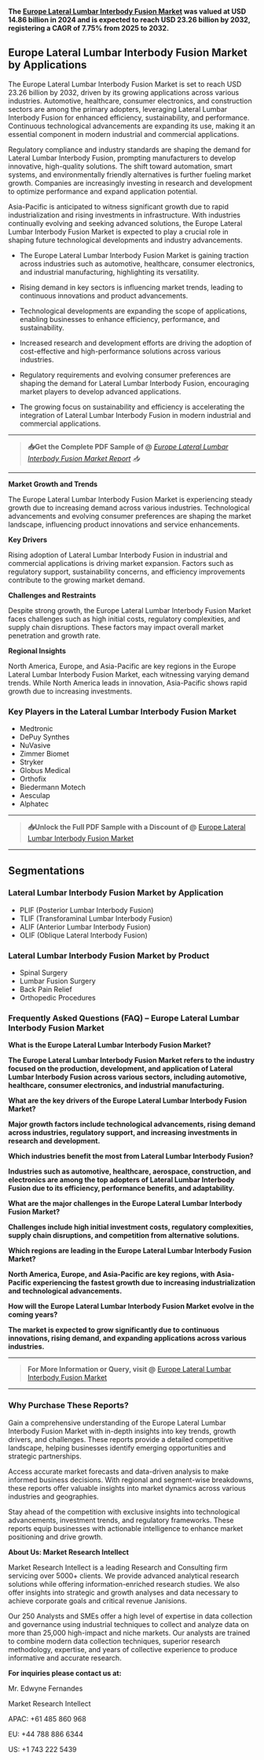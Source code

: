 <p><strong>The <a href="https://www.marketresearchintellect.com/download-sample/?rid=201317&amp;utm_source=Pulse-April-Europe&amp;utm_medium=852">Europe Lateral Lumbar Interbody Fusion Market</a> was valued at USD 14.86 billion in 2024 and is expected to reach USD 23.26 billion by 2032, registering a CAGR of 7.75% from 2025 to 2032.</strong></p><h2>Europe Lateral Lumbar Interbody Fusion Market by Applications&nbsp;</h2><p><p>The Europe Lateral Lumbar Interbody Fusion Market is set to reach USD 23.26 billion by 2032, driven by its growing applications across various industries. Automotive, healthcare, consumer electronics, and construction sectors are among the primary adopters, leveraging Lateral Lumbar Interbody Fusion for enhanced efficiency, sustainability, and performance. Continuous technological advancements are expanding its use, making it an essential component in modern industrial and commercial applications.</p><p>Regulatory compliance and industry standards are shaping the demand for Lateral Lumbar Interbody Fusion, prompting manufacturers to develop innovative, high-quality solutions. The shift toward automation, smart systems, and environmentally friendly alternatives is further fueling market growth. Companies are increasingly investing in research and development to optimize performance and expand application potential.</p><p>Asia-Pacific is anticipated to witness significant growth due to rapid industrialization and rising investments in infrastructure. With industries continually evolving and seeking advanced solutions, the Europe Lateral Lumbar Interbody Fusion Market is expected to play a crucial role in shaping future technological developments and industry advancements.</p></p><ul><li><p>The Europe Lateral Lumbar Interbody Fusion Market is gaining traction across industries such as automotive, healthcare, consumer electronics, and industrial manufacturing, highlighting its versatility.</p></li><li><p>Rising demand in key sectors is influencing market trends, leading to continuous innovations and product advancements.</p></li><li><p>Technological developments are expanding the scope of applications, enabling businesses to enhance efficiency, performance, and sustainability.</p></li><li><p>Increased research and development efforts are driving the adoption of cost-effective and high-performance solutions across various industries.</p></li><li><p>Regulatory requirements and evolving consumer preferences are shaping the demand for Lateral Lumbar Interbody Fusion, encouraging market players to develop advanced applications.</p></li><li><p>The growing focus on sustainability and efficiency is accelerating the integration of Lateral Lumbar Interbody Fusion in modern industrial and commercial applications.</p></li></ul><hr /><blockquote><p><strong><span class="font-[700]">📥Get the Complete PDF Sample of @ </span></strong><em><span class="font-[700]"><a href="https://www.marketresearchintellect.com/download-sample/?rid=201317&amp;utm_source=Pulse-April-Europe&amp;utm_medium=852" target="_blank" data-tracking-control-name="article-ssr-frontend-pulse_little-text-block" data-tracking-will-navigate="" data-test-link="">Europe Lateral Lumbar Interbody Fusion Market Report</a>&nbsp;📥</span></em></p></blockquote><hr /><p class="" data-start="77" data-end="360"><strong data-start="77" data-end="105">Market Growth and Trends</strong></p><p class="" data-start="77" data-end="360">The Europe Lateral Lumbar Interbody Fusion Market is experiencing steady growth due to increasing demand across various industries. Technological advancements and evolving consumer preferences are shaping the market landscape, influencing product innovations and service enhancements.</p><p class="" data-start="362" data-end="606"><strong data-start="362" data-end="377">Key Drivers</strong></p><p class="" data-start="362" data-end="606">Rising adoption of Lateral Lumbar Interbody Fusion in industrial and commercial applications is driving market expansion. Factors such as regulatory support, sustainability concerns, and efficiency improvements contribute to the growing market demand.</p><p class="" data-start="608" data-end="849"><strong data-start="608" data-end="637">Challenges and Restraints</strong></p><p class="" data-start="608" data-end="849">Despite strong growth, the Europe Lateral Lumbar Interbody Fusion Market faces challenges such as high initial costs, regulatory complexities, and supply chain disruptions. These factors may impact overall market penetration and growth rate.</p><p class="" data-start="851" data-end="1095"><strong data-start="851" data-end="872">Regional Insights</strong></p><p class="" data-start="851" data-end="1095">North America, Europe, and Asia-Pacific are key regions in the Europe Lateral Lumbar Interbody Fusion Market, each witnessing varying demand trends. While North America leads in innovation, Asia-Pacific shows rapid growth due to increasing investments.</p><p><h3>Key Players in the Lateral Lumbar Interbody Fusion Market </h3><ul><li>Medtronic</li><li> DePuy Synthes</li><li> NuVasive</li><li> Zimmer Biomet</li><li> Stryker</li><li> Globus Medical</li><li> Orthofix</li><li> Biedermann Motech</li><li> Aesculap</li><li> Alphatec</li></ul></p><hr /><blockquote><p><strong>📥Unlock the Full PDF Sample with a Discount of @</strong> <a href="https://www.marketresearchintellect.com/ask-for-discount/?rid=201317&amp;utm_source=Pulse-April-Europe&amp;utm_medium=852">Europe Lateral Lumbar Interbody Fusion Market</a></p></blockquote><hr /><p><h2>Segmentations</h2><h3>Lateral Lumbar Interbody Fusion Market by Application</h3><ul><li>PLIF (Posterior Lumbar Interbody Fusion)</li><li> TLIF (Transforaminal Lumbar Interbody Fusion)</li><li> ALIF (Anterior Lumbar Interbody Fusion)</li><li> OLIF (Oblique Lateral Interbody Fusion)</li></ul><h3>Lateral Lumbar Interbody Fusion Market by Product</h3><ul><li>Spinal Surgery</li><li> Lumbar Fusion Surgery</li><li> Back Pain Relief</li><li> Orthopedic Procedures</li></ul></p><h3><strong>Frequently Asked Questions (FAQ) &ndash; Europe Lateral Lumbar Interbody Fusion Market</strong></h3><p><strong>What is the Europe Lateral Lumbar Interbody Fusion Market?</strong></p><p><strong>The Europe Lateral Lumbar Interbody Fusion Market refers to the industry focused on the production, development, and application of Lateral Lumbar Interbody Fusion across various sectors, including automotive, healthcare, consumer electronics, and industrial manufacturing.</strong></p><p><strong>What are the key drivers of the Europe Lateral Lumbar Interbody Fusion Market?</strong></p><p><strong>Major growth factors include technological advancements, rising demand across industries, regulatory support, and increasing investments in research and development.</strong></p><p><strong>Which industries benefit the most from Lateral Lumbar Interbody Fusion?</strong></p><p><strong>Industries such as automotive, healthcare, aerospace, construction, and electronics are among the top adopters of Lateral Lumbar Interbody Fusion due to its efficiency, performance benefits, and adaptability.</strong></p><p><strong>What are the major challenges in the Europe Lateral Lumbar Interbody Fusion Market?</strong></p><p><strong>Challenges include high initial investment costs, regulatory complexities, supply chain disruptions, and competition from alternative solutions.</strong></p><p><strong>Which regions are leading in the Europe Lateral Lumbar Interbody Fusion Market?</strong></p><p><strong>North America, Europe, and Asia-Pacific are key regions, with Asia-Pacific experiencing the fastest growth due to increasing industrialization and technological advancements.</strong></p><p><strong>How will the Europe Lateral Lumbar Interbody Fusion Market evolve in the coming years?</strong></p><p><strong>The market is expected to grow significantly due to continuous innovations, rising demand, and expanding applications across various industries.</strong></p><hr /><blockquote><p><span class="font-[700]"><strong>For More Information or Query, visit&nbsp;@</strong>&nbsp;</span><span class="font-[700]"><a href="https://www.marketresearchintellect.com/product/lateral-lumbar-interbody-fusion-market-size-and-forecast/?utm_source=Linkedin&utm_medium=852" target="_blank" data-tracking-control-name="article-ssr-frontend-pulse_little-text-block" data-tracking-will-navigate="" data-test-link="">Europe Lateral Lumbar Interbody Fusion Market</a></span></p></blockquote><hr /><h3><strong data-start="0" data-end="31">Why Purchase These Reports?</strong></h3><p class="" data-start="35" data-end="297">Gain a comprehensive understanding of the Europe Lateral Lumbar Interbody Fusion Market with in-depth insights into key trends, growth drivers, and challenges. These reports provide a detailed competitive landscape, helping businesses identify emerging opportunities and strategic partnerships.</p><p class="" data-start="299" data-end="540">Access accurate market forecasts and data-driven analysis to make informed business decisions. With regional and segment-wise breakdowns, these reports offer valuable insights into market dynamics across various industries and geographies.</p><p class="" data-start="542" data-end="784">Stay ahead of the competition with exclusive insights into technological advancements, investment trends, and regulatory frameworks. These reports equip businesses with actionable intelligence to enhance market positioning and drive growth.</p><p><strong><span class="font-[700]">About Us: Market Research Intellect</span></strong></p><p><span class="">Market Research Intellect is a leading Research and Consulting firm servicing over 5000+ clients. We provide advanced analytical research solutions while offering information-enriched research studies.&nbsp;</span>We also offer insights into strategic and growth analyses and data necessary to achieve corporate goals and critical revenue Janisions.</p><p><span class="">Our 250 Analysts and SMEs offer a high level of expertise in data collection and governance using industrial techniques to collect and analyze data on more than 25,000 high-impact and niche markets. Our analysts are trained to combine modern data collection techniques, superior research methodology, expertise, and years of collective experience to produce informative and accurate research.</span></p><p><strong>For inquiries please contact us at:</strong></p><p>Mr. Edwyne Fernandes</p><p>Market Research Intellect</p><p>APAC: +61 485 860 968</p><p>EU: +44 788 886 6344</p><p>US: +1 743 222 5439</p>